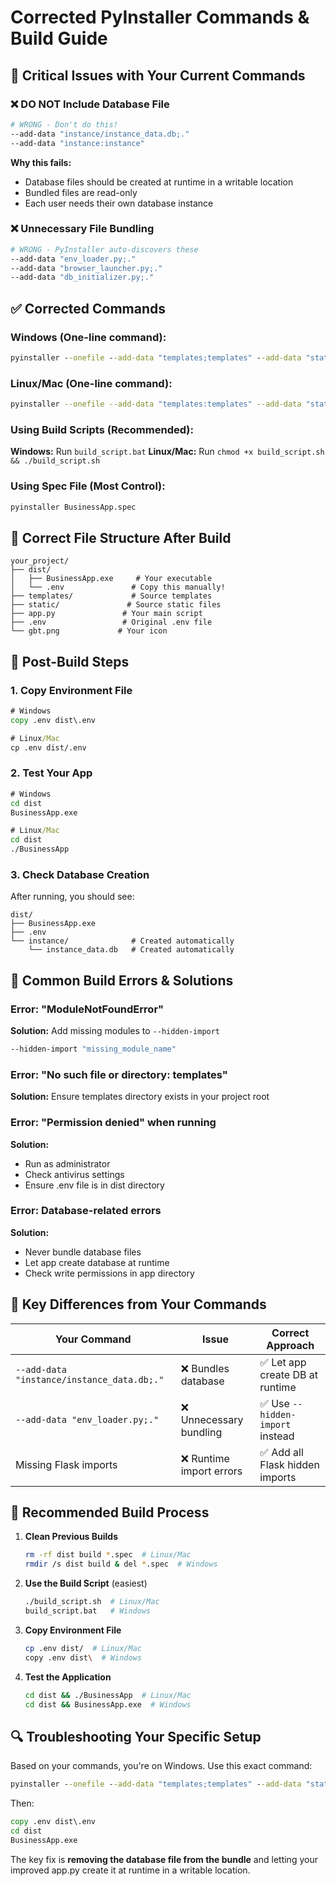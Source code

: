 # Corrected PyInstaller Commands & Build Guide

## 🚨 Critical Issues with Your Current Commands

### ❌ **DO NOT Include Database File**
```bash
# WRONG - Don't do this!
--add-data "instance/instance_data.db;."
--add-data "instance:instance"
```

**Why this fails:**
- Database files should be created at runtime in a writable location
- Bundled files are read-only
- Each user needs their own database instance

### ❌ **Unnecessary File Bundling**
```bash
# WRONG - PyInstaller auto-discovers these
--add-data "env_loader.py;." 
--add-data "browser_launcher.py;."
--add-data "db_initializer.py;."
```

## ✅ **Corrected Commands**

### **Windows (One-line command):**
```cmd
pyinstaller --onefile --add-data "templates;templates" --add-data "static;static" --add-data ".env;." --icon "gbt.png" --hidden-import "flask_sqlalchemy" --hidden-import "flask_migrate" --hidden-import "extensions" --hidden-import "models" --hidden-import "sync_api" --name "BusinessApp" app.py
```

### **Linux/Mac (One-line command):**
```bash
pyinstaller --onefile --add-data "templates:templates" --add-data "static:static" --add-data ".env:." --icon "gbt.png" --hidden-import "flask_sqlalchemy" --hidden-import "flask_migrate" --hidden-import "extensions" --hidden-import "models" --hidden-import "sync_api" --name "BusinessApp" app.py
```

### **Using Build Scripts (Recommended):**

**Windows:** Run `build_script.bat`
**Linux/Mac:** Run `chmod +x build_script.sh && ./build_script.sh`

### **Using Spec File (Most Control):**
```bash
pyinstaller BusinessApp.spec
```

## 📁 **Correct File Structure After Build**

```
your_project/
├── dist/
│   ├── BusinessApp.exe     # Your executable
│   └── .env               # Copy this manually!
├── templates/             # Source templates
├── static/               # Source static files
├── app.py               # Your main script
├── .env                 # Original .env file
└── gbt.png             # Your icon
```

## 🔧 **Post-Build Steps**

### 1. **Copy Environment File**
```cmd
# Windows
copy .env dist\.env

# Linux/Mac  
cp .env dist/.env
```

### 2. **Test Your App**
```cmd
# Windows
cd dist
BusinessApp.exe

# Linux/Mac
cd dist
./BusinessApp
```

### 3. **Check Database Creation**
After running, you should see:
```
dist/
├── BusinessApp.exe
├── .env
└── instance/              # Created automatically
    └── instance_data.db   # Created automatically
```

## 🐛 **Common Build Errors & Solutions**

### **Error: "ModuleNotFoundError"**
**Solution:** Add missing modules to `--hidden-import`
```bash
--hidden-import "missing_module_name"
```

### **Error: "No such file or directory: templates"**
**Solution:** Ensure templates directory exists in your project root

### **Error: "Permission denied" when running**
**Solution:** 
- Run as administrator
- Check antivirus settings
- Ensure .env file is in dist directory

### **Error: Database-related errors**
**Solution:** 
- Never bundle database files
- Let app create database at runtime
- Check write permissions in app directory

## 🎯 **Key Differences from Your Commands**

| Your Command | Issue | Correct Approach |
|-------------|--------|------------------|
| `--add-data "instance/instance_data.db;."` | ❌ Bundles database | ✅ Let app create DB at runtime |
| `--add-data "env_loader.py;."` | ❌ Unnecessary bundling | ✅ Use `--hidden-import` instead |
| Missing Flask imports | ❌ Runtime import errors | ✅ Add all Flask hidden imports |

## 🚀 **Recommended Build Process**

1. **Clean Previous Builds**
   ```bash
   rm -rf dist build *.spec  # Linux/Mac
   rmdir /s dist build & del *.spec  # Windows
   ```

2. **Use the Build Script** (easiest)
   ```bash
   ./build_script.sh  # Linux/Mac
   build_script.bat   # Windows
   ```

3. **Copy Environment File**
   ```bash
   cp .env dist/  # Linux/Mac
   copy .env dist\  # Windows
   ```

4. **Test the Application**
   ```bash
   cd dist && ./BusinessApp  # Linux/Mac
   cd dist && BusinessApp.exe  # Windows
   ```

## 🔍 **Troubleshooting Your Specific Setup**

Based on your commands, you're on Windows. Use this exact command:

```cmd
pyinstaller --onefile --add-data "templates;templates" --add-data "static;static" --add-data ".env;." --icon "gbt.png" --hidden-import "flask_sqlalchemy" --hidden-import "flask_migrate" --hidden-import "flask_wtf" --hidden-import "flask_login" --hidden-import "extensions" --hidden-import "models" --hidden-import "sync_api" --hidden-import "env_loader" --hidden-import "browser_launcher" --hidden-import "db_initializer" --name "BusinessApp" app.py
```

Then:
```cmd
copy .env dist\.env
cd dist
BusinessApp.exe
```

The key fix is **removing the database file from the bundle** and letting your improved app.py create it at runtime in a writable location.